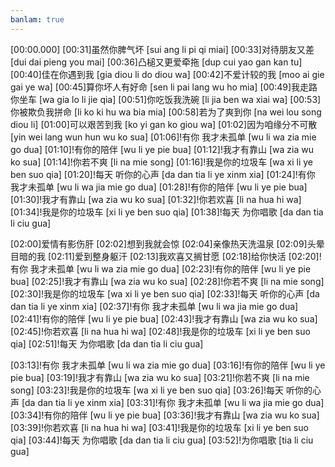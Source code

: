```yaml
---
banlam: true
---
```

[00:00.000]
[00:31]虽然你脾气坏 [sui ang li pi qi miai]
[00:33]对待朋友又差 [dui dai pieng you mai]
[00:36]凸槌又更爱牵拖 [dup cui yao gan kan tu]
[00:40]佳在你遇到我 [gia diou li do diou wa]
[00:42]不爱计较的我 [moo ai gie gai ye wa]
[00:45]算你坏人有好命 [sen li pai lang wu ho mia]
[00:49]我走路你坐车 [wa gia lo li jie qia]
[00:51]你吃饭我洗碗 [li jia ben wa xiai wa]
[00:53]你被欺负我拼命 [li ko ki hu wa bia mia]
[00:58]若为了爽到你 [na wei lou song diou li]
[01:00]可以艰苦到我 [ko yi gan ko giou wa]
[01:02]因为咱缘分不可散 [yin wei lang wun hun wu ko sua]
[01:06]!有你 我才未孤单 [wu li  wa zia mie go dua]
[01:10]!有你的陪伴 [wu li ye pie bua]
[01:12]!我才有靠山 [wa zia wu ko sua]
[01:14]!你若不爽 [li na mie song]
[01:16]!我是你的垃圾车 [wa xi li ye ben suo qia]
[01:20]!每天 听你的心声 [da dan  tia li ye xinm xia]
[01:24]!有你 我才未孤单 [wu li  wa jia mie go dua]
[01:28]!有你的陪伴 [wu li ye pie bua]
[01:30]!我才有靠山 [wa zia wu ko sua]
[01:32]!你若欢喜 [li na hua hi wa]
[01:34]!我是你的垃圾车 [xi li ye ben suo qia]
[01:38]!每天 为你唱歌 [da dan  tia li ciu gua]

[02:00]爱情有影伤肝
[02:02]想到我就会惊
[02:04]亲像热天洗温泉
[02:09]头晕目暗的我
[02:11]爱到整身躯汗
[02:13]我欢喜又搁甘愿
[02:18]给你快活
[02:20]!有你 我才未孤单 [wu li  wa zia mie go dua]
[02:23]!有你的陪伴 [wu li ye pie bua]
[02:25]!我才有靠山 [wa zia wu ko sua]
[02:28]!你若不爽 [li na mie song]
[02:30]!我是你的垃圾车 [wa xi li ye ben suo qia]
[02:33]!每天 听你的心声 [da dan  tia li ye xinm xia]
[02:37]!有你 我才未孤单 [wu li  wa jia mie go dua]
[02:41]!有你的陪伴 [wu li ye pie bua]
[02:43]!我才有靠山 [wa zia wu ko sua]
[02:45]!你若欢喜 [li na hua hi wa]
[02:48]!我是你的垃圾车 [xi li ye ben suo qia]
[02:51]!每天 为你唱歌 [da dan  tia li ciu gua]

[03:13]!有你 我才未孤单 [wu li  wa zia mie go dua]
[03:16]!有你的陪伴 [wu li ye pie bua]
[03:19]!我才有靠山 [wa zia wu ko sua]
[03:21]!你若不爽 [li na mie song]
[03:23]!我是你的垃圾车 [wa xi li ye ben suo qia]
[03:26]!每天 听你的心声 [da dan  tia li ye xinm xia]
[03:31]!有你 我才未孤单 [wu li  wa jia mie go dua]
[03:34]!有你的陪伴 [wu li ye pie bua]
[03:36]!我才有靠山 [wa zia wu ko sua]
[03:39]!你若欢喜 [li na hua hi wa]
[03:41]!我是你的垃圾车 [xi li ye ben suo qia]
[03:44]!每天 为你唱歌 [da dan  tia li ciu gua]
[03:52]!为你唱歌 [tia li ciu gua]